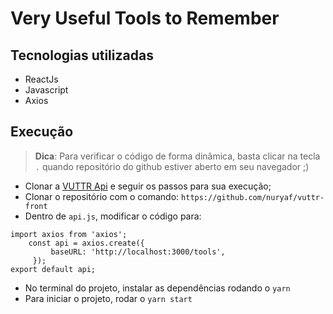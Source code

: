 # Very Useful Tools to Remember

## Tecnologias utilizadas
- ReactJs
- Javascript
- Axios

## Execução
> **Dica**: Para verificar o código de forma dinâmica, basta clicar na tecla ``.`` quando repositório do github estiver aberto em seu navegador ;)

- Clonar a [VUTTR Api](https://github.com/gustavo-startaideia/rest-fake-api)  e seguir os passos para sua execução;
- Clonar o repositório com o comando: ``https://github.com/nuryaf/vuttr-front``
- Dentro de ``api.js``, modificar o código para:
```
import axios from 'axios';
    const api = axios.create({
         baseURL: 'http://localhost:3000/tools',
     });
export default api;
```

- No terminal do projeto, instalar as dependências rodando o ``yarn``
- Para iniciar o projeto, rodar o ``yarn start``
